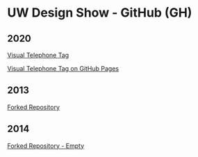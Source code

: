 # UW Design Show - GitHub (GH)

## 2020
[Visual Telephone Tag](https://github.com/uwdesign/2020-VisualTelephoneTag)

[Visual Telephone Tag on GitHub Pages](https://gh.uwdesignshow.com/2020-VisualTelephoneTag)

## 2013
[Forked Repository](https://github.com/uwdesign/2013)

## 2014
[Forked Repository - Empty](https://github.com/uwdesign/2014)
